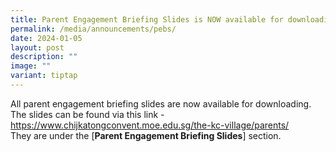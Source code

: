 ```yaml
---
title: Parent Engagement Briefing Slides is NOW available for downloading!
permalink: /media/announcements/pebs/
date: 2024-01-05
layout: post
description: ""
image: ""
variant: tiptap
---
```

<p>All parent engagement briefing slides are now available for downloading.<br>The slides can be found via this link - <a href="https://www.chijkatongconvent.moe.edu.sg/the-kc-village/parents/" rel="noopener noreferrer nofollow" target="_blank">https://www.chijkatongconvent.moe.edu.sg/the-kc-village/parents/</a><br>They are under the [<strong>Parent Engagement Briefing Slides</strong>] section.</p>